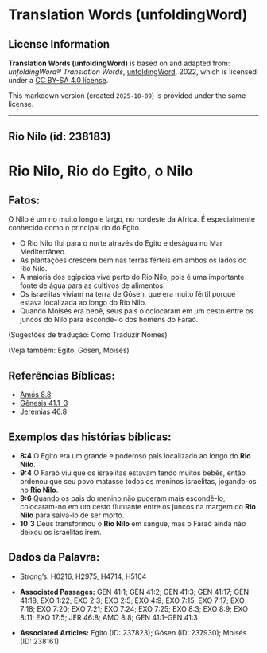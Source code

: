 # Translation Words (unfoldingWord)

## License Information

**Translation Words (unfoldingWord)** is based on and adapted from: _unfoldingWord® Translation Words_, [unfoldingWord](https://unfoldingword.org/utw), 2022, which is licensed under a [CC BY-SA 4.0 license](https://creativecommons.org/licenses/by-sa/4.0/legalcode.en).

This markdown version (created `2025-10-09`) is provided under the same license.



--------------------------------

## Rio Nilo (id: 238183)

Rio Nilo, Rio do Egito, o Nilo
==============================

Fatos:
------

O Nilo é um rio muito longo e largo, no nordeste da África. É especialmente conhecido como o principal rio do Egito.

* O Rio Nilo flui para o norte através do Egito e deságua no Mar Mediterrâneo.
* As plantações crescem bem nas terras férteis em ambos os lados do Rio Nilo.
* A maioria dos egípcios vive perto do Rio Nilo, pois é uma importante fonte de água para as cultivos de alimentos.
* Os israelitas viviam na terra de Gósen, que era muito fértil porque estava localizada ao longo do Rio Nilo.
* Quando Moisés era bebê, seus pais o colocaram em um cesto entre os juncos do Nilo para escondê\-lo dos homens do Faraó.

(Sugestões de tradução: Como Traduzir Nomes)

(Veja também: Egito, Gósen, Moisés)

Referências Bíblicas:
---------------------

* [Amós 8\.8](https://ref.ly/Amos8:8)
* [Gênesis 41\.1–3](https://ref.ly/Gen41:1-Gen41:3)
* [Jeremias 46\.8](https://ref.ly/Jer46:8)

Exemplos das histórias bíblicas:
--------------------------------

* **8:4** O Egito era um grande e poderoso país localizado ao longo do **Rio Nilo**.
* **9:4** O Faraó viu que os israelitas estavam tendo muitos bebês, então ordenou que seu povo matasse todos os meninos israelitas, jogando\-os no **Rio Nilo**.
* **9:6** Quando os pais do menino não puderam mais escondê\-lo, colocaram\-no em um cesto flutuante entre os juncos na margem do **Rio Nilo** para salvá\-lo de ser morto.
* **10:3** Deus transformou o **Rio Nilo** em sangue, mas o Faraó ainda não deixou os israelitas irem.

Dados da Palavra:
-----------------

* Strong’s: H0216, H2975, H4714, H5104

* **Associated Passages:** GEN 41:1; GEN 41:2; GEN 41:3; GEN 41:17; GEN 41:18; EXO 1:22; EXO 2:3; EXO 2:5; EXO 4:9; EXO 7:15; EXO 7:17; EXO 7:18; EXO 7:20; EXO 7:21; EXO 7:24; EXO 7:25; EXO 8:3; EXO 8:9; EXO 8:11; EXO 17:5; JER 46:8; AMO 8:8; GEN 41:1–GEN 41:3
* **Associated Articles:** Egito (ID: 237823); Gósen (ID: 237930); Moisés (ID: 238161)

